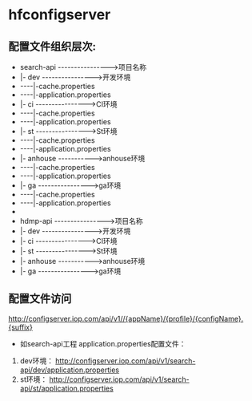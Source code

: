 # hfconfigserver

## 配置文件组织层次:
- search-api ---------------->项目名称
- |- dev    ---------------->开发环境
- ----|-cache.properties
- ----|-application.properties
- |- ci     ---------------->CI环境
- ----|-cache.properties
- ----|-application.properties
- |- st     ---------------->St环境
- ----|-cache.properties
- ----|-application.properties
- |- anhouse     ----------->anhouse环境
- ----|-cache.properties
- ----|-application.properties
- |- ga     ---------------->ga环境
- ----|-cache.properties
- ----|-application.properties
- 
- hdmp-api ---------------->项目名称
- |- dev    ---------------->开发环境
- |- ci     ---------------->CI环境
- |- st     ---------------->St环境
- |- anhouse     ----------->anhouse环境
- |- ga     ---------------->ga环境

## 配置文件访问
http://configserver.iop.com/api/v1//{appName}/{profile}/{configName}.{suffix}

- 如search-api工程 application.properties配置文件：
1. dev环境： http://configserver.iop.com/api/v1/search-api/dev/application.properties
2. st环境： http://configserver.iop.com/api/v1/search-api/st/application.properties
